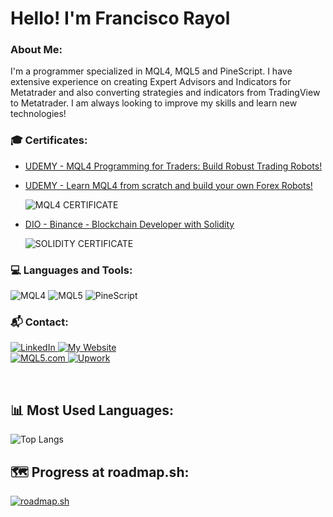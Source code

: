 # Hello! I'm Francisco Rayol

### About Me:
I'm a programmer specialized in MQL4, MQL5 and PineScript. I have extensive experience on creating Expert Advisors and Indicators for Metatrader and also converting strategies and indicators from TradingView to Metatrader.
I am always looking to improve my skills and learn new technologies!

### 🎓 Certificates:
- [UDEMY - MQL4 Programming for Traders: Build Robust Trading Robots!](https://drive.google.com/file/d/1CWdHWqGW0vczLai15Ggt9yUO0jd2B7Wa/view)<p>
- [UDEMY - Learn MQL4 from scratch and build your own Forex Robots!](https://drive.google.com/file/d/19w3zKOqMOVVX6RKAOC8bNV8KX3C8LuvF/view)<p>
![MQL4 CERTIFICATE](https://img.shields.io/badge/MQL4-CERTIFICATES-blue)
- [DIO - Binance - Blockchain Developer with Solidity](https://drive.google.com/file/d/1keOt6SyAvGaU3JdNfBjrr2mXqIPxgz2h/view)<p>
![SOLIDITY CERTIFICATE](https://img.shields.io/badge/SOLIDITY-CERTIFICATE-gold)


### 💻 Languages and Tools:

<p>
  <img src="https://img.shields.io/badge/MQL4-orange?style=for-the-badge" alt="MQL4">
  <img src="https://img.shields.io/badge/MQL5-blue?style=for-the-badge" alt="MQL5">
  <img src="https://img.shields.io/badge/PineScript-darkgreen?style=for-the-badge" alt="PineScript">
</p>

### 📬 Contact:
<p>
  <a href="https://www.linkedin.com/in/rayolf/" target="_blank">
    <img src="https://img.shields.io/badge/LinkedIn-blue?style=for-the-badge&logo=linkedin" alt="LinkedIn">
  </a>
  <a href="https://www.rayolcode.com" target="_blank">
    <img src="https://img.shields.io/badge/My%20Website-%23000000.svg?style=for-the-badge&logo=Google-Chrome&logoColor=white" alt="My Website">
  </a>
  <br>
  <a href="https://www.mql5.com" target="_blank">
    <img src="https://img.shields.io/badge/MQL5 Profile-darkgreen?style=for-the-badge&logo=google-chrome&logoColor=white" alt="MQL5.com">
</a>
    <a href="https://www.upwork.com/freelancers/~01a9486bdd9f7df2b7?mp_source=share" target="_blank">
    <img src="https://img.shields.io/badge/Upwork Profile-darkred?style=for-the-badge&logo=upwork&logoColor=white" alt="Upwork">
</a>
</p>
<br>




## 📊 Most Used Languages:

![Top Langs](https://github-readme-stats.vercel.app/api/top-langs/?username=rayolf&layout=compact&theme=default)

## 🗺️ Progress at roadmap.sh:
[![roadmap.sh](https://roadmap.sh/card/tall/66b01716c3e10bac25fc0692?variant=light)](https://roadmap.sh)
